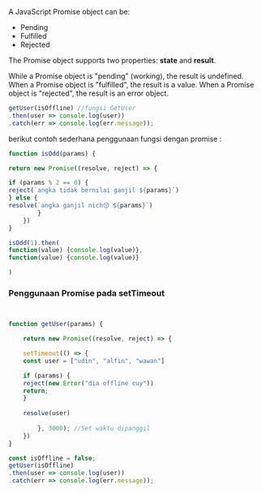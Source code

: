A JavaScript Promise object can be:

-   Pending
-   Fulfilled
-   Rejected

The Promise object supports two properties: **state** and **result**.

While a Promise object is "pending" (working), the result is undefined.
When a Promise object is "fulfilled", the result is a value.
When a Promise object is "rejected", the result is an error object.
```js
getUser(isOffline) //fungsi GetUser
.then(user => console.log(user))
.catch(err => console.log(err.message));
```

berikut contoh sederhana penggunaan  fungsi dengan promise :
```js
function isOdd(params) {

return new Promise((resolve, reject) => {

if (params % 2 == 0) {
reject(`angka tidak bernilai ganjil ${params}`)
} else {
resolve(`angka ganjil nich😚 ${params}`)
		}
	})
}

isOdd(1).then(
function(value) {console.log(value)},
function(value) {console.log(value)}

)

```

### Penggunaan Promise pada setTimeout

```js


function getUser(params) {

	return new Promise((resolve, reject) => {

	setTimeout(() => {
	const user = ["udin", "alfin", "wawan"]

	if (params) {
	reject(new Error("dia offline cuy"))
	return;
	}
 
	resolve(user)
	
		}, 3000); //Set waktu dipanggil
	})
}

const isOffline = false; 
getUser(isOffline)
.then(user => console.log(user))
.catch(err => console.log(err.message));
```

